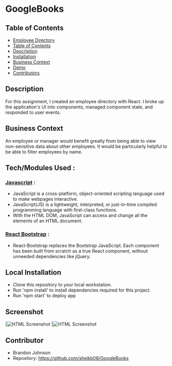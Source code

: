# GoogleBooks

## Table of Contents
  - [Employee Directory](#employee-directory)
  - [Table of Contents](#table-of-contents)
  - [Description](#description)
  - [Installation](#local-installation)
  - [Business Context](#business-context)
  - [Demo](#demo)
  - [Contributors](#contributors)


## Description

For this assignment, I created an employee directory with React. I broke up the application's UI into components, managed component state, and responded to user events.


## Business Context

An employee or manager would benefit greatly from being able to view non-sensitive data about other employees. It would be particularly helpful to be able to filter employees by name.

## Tech/Modules Used :

### [Javascript](https://developer.mozilla.org/en-US/docs/Web/JavaScript) : 
* JavaScript is a cross-platform, object-oriented scripting language used to make webpages interactive.
* JavaScript(JS) is a lightweight, interpreted, or just-in-time compiled programming language with first-class functions. 
* With the HTML DOM, JavaScript can access and change all the elements of an HTML document.

### [React Bootstrap](https://react-bootstrap.github.io/) : 
* React-Bootstrap replaces the Bootstrap JavaScript. Each component has been built from scratch as a true React component, without unneeded dependencies like jQuery.


## Local Installation 

* Clone this repository to your local workstation.
* Run 'npm install' to install dependencies required for this project.
* Run 'npm start' to deploy app


## Screenshot  
|![HTML Screenshot](images/screen.JPG) |![HTML Screenshot](images/screen2.JPG)

## Contributor
* Brandon Johnson
* Repository: https://github.com/sheikb08/GoogleBooks
